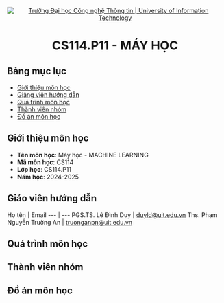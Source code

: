 <p align="center">
  <a href="https://www.uit.edu.vn/" title="Trường Đại học Công nghệ Thông tin" style="border: 5;">
    <img src="https://i.imgur.com/WmMnSRt.png" alt="Trường Đại học Công nghệ Thông tin | University of Information Technology">
  </a>
</p>

<!-- Title -->
<h1 align="center"><b>CS114.P11 - MÁY HỌC</b></h1>

## Bảng mục lục
* [ Giới thiệu môn học](#gioithieumonhoc)
*  [ Giảng viên hướng dẫn](#giangvien)
* [Quá trình môn học](#quatrinh)
* [ Thành viên nhóm](#thanhvien)
* [ Đồ án môn học](#doan)

## Giới thiệu môn học
<a name="gioithieumonhoc"></a>
* **Tên môn học**: Máy học - MACHINE LEARNING
* **Mã môn học**: CS114
* **Lớp học**: CS114.P11
* **Năm học**: 2024-2025

## Giáo viên hướng dẫn
<a name="giangvien"></a>
Họ tên | Email
--- | --- 
PGS.TS. Lê Đình Duy | duyld@uit.edu.vn
Ths. Phạm Nguyễn Trường An | truonganpn@uit.edu.vn

## Quá trình môn học
<a name ="quatrinh"></a>

## Thành viên nhóm
<a name="thanhvien"></a>

## Đồ án môn học
<a name="doan"></a>

